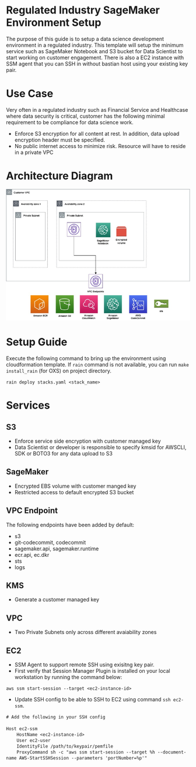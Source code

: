 # Regulated Industry SageMaker Environment Setup

The purpose of this guide is to setup a data science development environment in a regulated industry. This template will setup the minimum service such as SageMaker Notebook and S3 bucket for Data Scientist to start working on customer engagement. There is also a EC2 instance with SSM agent that you can SSH in without bastian host using your existing key pair.

# Use Case

Very often in a regulated industry such as Financial Service and Healthcase where data security is critical, customer has the following minimal requirement to be compliance for data science work.

- Enforce S3 encryption for all content at rest. In addition, data upload encryption header must be specified.
- No public internet access to minimize risk. Resource will have to reside in a private VPC

# Architecture Diagram

![Architecture](images/architecture.jpg)

# Setup Guide

Execute the following command to bring up the environment using cloudformation template. If `rain` command is not available, you can run `make install_rain` (for OXS) on  project directory.

```
rain deploy stacks.yaml <stack_name>
```

# Services

## S3

- Enforce service side encryption with customer managed key
- Data Scientist or developer is responsible to specify kmsid for AWSCLI, SDK or BOTO3 for any data upload to S3

## SageMaker

- Encrypted EBS volume with customer manged key
- Restricted access to default encrypted S3 bucket

## VPC Endpoint

The following endpoints have been added by default:

- s3
- git-codecommit, codecommit
- sagemaker.api, sagemaker.runtime
- ecr.api, ec.dkr
- sts
- logs

## KMS

- Generate a customer managed key

## VPC

- Two Private Subnets only across different avaiability zones

## EC2

- SSM Agent to support remote SSH using exisitng key pair.
- First verify that Session Manager Plugin is installed on your local workstation by running the command below:

```
aws ssm start-session --target <ec2-instance-id>
```

- Update SSH config to be able to SSH to EC2 using command `ssh ec2-ssm`.

```
# Add the following in your SSH config

Host ec2-ssm
    HostName <ec2-instance-id>
    User ec2-user
    IdentityFile /path/to/keypair/pemfile
    ProxyCommand sh -c "aws ssm start-session --target %h --document-name AWS-StartSSHSession --parameters 'portNumber=%p'"

```
